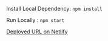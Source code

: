 Install Local Dependency: `npm install`

Run Locally : `npm start`

[Deployed URL on Netlify](https://express-server.netlify.app/.netlify/functions/api/getAll)
